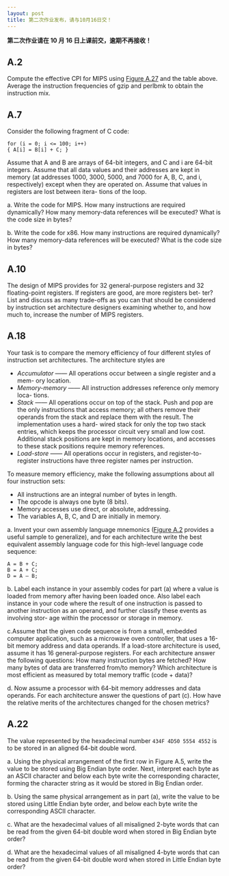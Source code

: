 ```yaml
---
layout: post
title: 第二次作业发布，请与10月16日交！
---
```



**第二次作业请在 10 月 16 日上课前交，逾期不再接收！**


## A.2

Compute the effective CPI for MIPS using [Figure A.27](../../figures/figureA.27.png) and the table
above.  Average  the  instruction  frequencies  of  gzip  and  perlbmk  to  obtain  the
instruction mix.


## A.7

Consider the following fragment of C code:

	for (i = 0; i <= 100; i++)
	{ A[i] = B[i] + C; }

Assume that A and B are arrays of 64-bit integers, and C and i are 64-bit integers.  Assume  that  all  data  values  and  their  addresses  are  kept  in  memory  (at
addresses  1000,  3000,  5000,  and  7000  for  A,  B,  C,  and  i,  respectively)  except
when they are operated on. Assume that values in registers are lost between itera-
tions of the loop.

a.  Write  the  code  for  MIPS.  How  many  instructions  are
required dynamically? How many memory-data references will be executed?
What is the code size in bytes?

b. Write  the  code  for  x86.  How  many  instructions  are  required
dynamically? How many memory-data references will be executed? What is
the code size in bytes?



## A.10

The design of MIPS provides for 32 general-purpose registers and 32 floating-point registers. If registers are good, are more registers bet-
ter? List and discuss as many trade-offs as you can that should be considered by
instruction set architecture designers  examining  whether to, and how much to,
increase the number of MIPS registers.


## A.18

Your task is  to compare the memory efficiency of  four  different
styles of instruction set architectures. The architecture styles are

* *Accumulator* —— All operations occur between a single register and a mem-
ory location.
* *Memory-memory* —— All instruction addresses reference only memory loca-
tions.
* *Stack* —— All operations occur on top of the stack. Push and pop are the only
instructions that access memory; all others remove their operands from the
stack and replace them with the result. The implementation uses a hard-
wired stack for only the top two stack entries, which keeps the processor
circuit  very  small  and  low  cost.  Additional  stack  positions  are  kept  in
memory locations, and accesses to these stack positions require memory
references.
* *Load-store* —— All operations occur in registers, and register-to-register instructions have three register names per instruction.

To  measure  memory  efficiency,  make  the  following  assumptions  about  all
four instruction sets:

* All instructions are an integral number of bytes in length.
* The opcode is always one byte (8 bits).
* Memory accesses use direct, or absolute, addressing.
* The variables A, B, C, and D are initially in memory.

a. Invent your own assembly language mnemonics ([Figure A.2](../../figures/figureA.2.png)
provides a useful sample to generalize), and for each architecture write the
best  equivalent  assembly  language  code  for  this  high-level  language  code
sequence:

	A = B + C;
	B = A + C;
	D = A – B;
  
b. Label each instance in your assembly codes for part (a) where a
value is loaded from memory after having been loaded once. Also label each
instance in your code where the result of one instruction is passed to another
instruction as an operand, and further classify these events as involving stor-
age within the processor or storage in memory.

c.Assume that the given code sequence is from a small, embedded
computer application, such as a microwave oven controller, that uses a 16-bit
memory  address  and  data  operands.  If  a  load-store  architecture  is  used,
assume it has 16 general-purpose registers. For each architecture answer the
following  questions:  How  many  instruction  bytes  are  fetched?  How  many
bytes  of  data  are  transferred  from/to  memory?  Which  architecture  is  most
efficient as measured by total memory traffic (code + data)?

d. Now assume a processor with 64-bit memory addresses and data
operands. For each architecture answer the questions of part (c). How have
the relative merits of the architectures changed for the chosen metrics?


## A.22

The  value  represented  by  the  hexadecimal  number  `434F 4D50 5554 4552` is 
to be stored in an aligned 64-bit double word.

a. Using  the  physical  arrangement  of  the  first  row  in  Figure  A.5,
write the value to be stored using Big Endian byte order. Next, interpret each
byte as an ASCII character and below each byte write the corresponding character, 
forming the character string as it would be stored in Big Endian order.

b. Using  the  same  physical  arrangement  as  in  part  (a),  write  the
value to be stored using Little Endian byte order, and below each byte write
the corresponding ASCII character.

c. What are the hexadecimal values of all misaligned 2-byte words
that  can  be  read  from  the  given  64-bit  double  word  when  stored  in  Big
Endian byte order?

d. What are the hexadecimal values of all misaligned 4-byte words
that  can  be  read  from  the  given  64-bit  double  word  when  stored  in  Little
Endian byte order?
